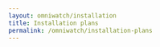 ```yaml
---
layout: omniwatch/installation
title: Installation plans
permalink: /omniwatch/installation-plans
---
```

